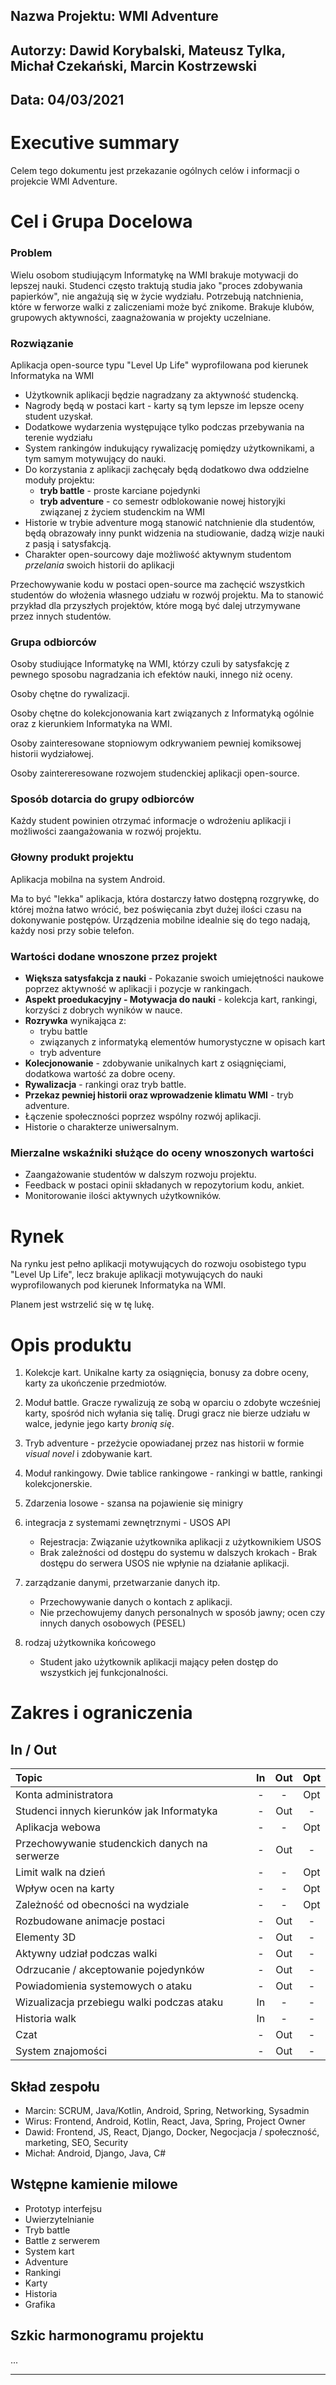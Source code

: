 ## Nazwa Projektu: WMI Adventure

## Autorzy: Dawid Korybalski, Mateusz Tylka, Michał Czekański, Marcin Kostrzewski

## Data: 04/03/2021

# Executive summary

Celem tego dokumentu jest przekazanie ogólnych celów i informacji o projekcie WMI Adventure. 

# Cel i Grupa Docelowa

### **Problem**
Wielu osobom studiującym Informatykę na WMI brakuje motywacji do lepszej nauki. Studenci często traktują studia jako "proces zdobywania papierków", nie angażują się w życie wydziału. Potrzebują natchnienia, które w ferworze walki z zaliczeniami może być znikome. Brakuje klubów, grupowych aktywności, zaagnażowania w projekty uczelniane.

### **Rozwiązanie**
Aplikacja open-source typu "Level Up Life" wyprofilowana pod kierunek Informatyka na WMI

- Użytkownik aplikacji będzie nagradzany za aktywność studencką.
- Nagrody będą w postaci kart - karty są tym lepsze im lepsze oceny student uzyskał.
- Dodatkowe wydarzenia występujące tylko podczas przebywania na terenie wydziału
- System rankingów indukujący rywalizację pomiędzy użytkownikami, a tym samym motywujący do nauki.
- Do korzystania z aplikacji zachęcały będą dodatkowo dwa oddzielne moduły projektu:
    - **tryb battle** - proste karciane pojedynki
    - **tryb adventure** - co semestr odblokowanie nowej historyjki związanej z życiem studenckim na WMI
- Historie w trybie adventure mogą stanowić natchnienie dla studentów, będą obrazowały inny punkt widzenia na studiowanie, dadzą wizje nauki z pasją i satysfakcją.
- Charakter open-sourcowy daje możliwość aktywnym studentom *przelania* swoich historii do aplikacji

Przechowywanie kodu w postaci open-source ma zachęcić wszystkich studentów do włożenia własnego udziału w rozwój projektu. Ma to stanowić przykład dla przyszłych projektów, które mogą być dalej utrzymywane przez innych studentów.

### **Grupa odbiorców**
Osoby studiujące Informatykę na WMI, którzy czuli by satysfakcję z pewnego sposobu nagradzania ich efektów nauki, innego niż oceny.

Osoby chętne do rywalizacji.

Osoby chętne do kolekcjonowania kart związanych z Informatyką ogólnie oraz z kierunkiem Informatyka na WMI.

Osoby zainteresowane stopniowym odkrywaniem pewniej komiksowej historii wydziałowej.

Osoby zaintereresowane rozwojem studenckiej aplikacji open-source.

### **Sposób dotarcia do grupy odbiorców**
Każdy student powinien otrzymać informacje o wdrożeniu aplikacji i możliwości zaangażowania w rozwój projektu.

### **Głowny produkt projektu**
Aplikacja mobilna na system Android.

Ma to być "lekka" aplikacja, która dostarczy łatwo dostępną rozgrywkę, do której można łatwo wrócić, bez poświęcania zbyt dużej ilości czasu na dokonywanie postępów.  Urządzenia mobilne idealnie się do tego nadają, każdy nosi przy sobie telefon.

### **Wartości dodane wnoszone przez projekt**
- **Większa satysfakcja z nauki** - Pokazanie swoich umiejętności naukowe poprzez aktywność w aplikacji i pozycje w rankingach.
- **Aspekt proedukacyjny - Motywacja do nauki** - kolekcja kart, rankingi, korzyści z dobrych wyników w nauce.
- **Rozrywka** wynikająca z:
    - trybu battle
    - związanych z informatyką elementów humorystyczne w opisach kart
    - tryb adventure
- **Kolecjonowanie** - zdobywanie unikalnych kart z osiągnięciami, dodatkowa wartość za dobre oceny.
- **Rywalizacja** - rankingi oraz tryb battle.
- **Przekaz pewniej historii oraz wprowadzenie klimatu WMI** - tryb adventure.
- Łączenie społeczności poprzez wspólny rozwój aplikacji.
- Historie o charakterze uniwersalnym.

### **Mierzalne wskaźniki służące do oceny wnoszonych wartości**
* Zaangażowanie studentów w dalszym rozwoju projektu.
* Feedback w postaci opinii składanych w repozytorium kodu, ankiet.
* Monitorowanie ilości aktywnych użytkowników.

# Rynek

Na rynku jest pełno aplikacji motywujących do rozwoju osobistego typu "Level Up Life", lecz brakuje aplikacji motywujących do nauki wyprofilowanych pod kierunek Informatyka na WMI.

Planem jest wstrzelić się w tę lukę.

# Opis produktu

1. Kolekcje kart. Unikalne karty za osiągnięcia, bonusy za dobre oceny, karty za ukończenie przedmiotów.
2. Moduł battle.
    Gracze rywalizują ze sobą w oparciu o zdobyte wcześniej karty, spośród nich wyłania się talię. Drugi gracz nie bierze udziału w walce, jedynie jego karty *bronią się*.

3. Tryb adventure - przeżycie opowiadanej przez nas historii w formie *visual novel* i zdobywanie kart.
4. Moduł rankingowy.
    Dwie tablice rankingowe - rankingi w battle, rankingi kolekcjonerskie.

5. Zdarzenia losowe - szansa na pojawienie się minigry

4. integracja z systemami zewnętrznymi - USOS API
    - Rejestracja: Związanie użytkownika aplikacji z użytkownikiem USOS
    - Brak zależności od dostępu do systemu w dalszych krokach - Brak dostępu do serwera USOS nie wpłynie na działanie aplikacji.

5. zarządzanie danymi, przetwarzanie danych itp.
    - Przechowywanie danych o kontach z aplikacji.
    - Nie przechowujemy danych personalnych w sposób jawny; ocen czy innych danych osobowych (PESEL)

6. rodzaj użytkownika końcowego
    - Student jako użytkownik aplikacji mający pełen dostęp do wszystkich jej funkcjonalności.

# Zakres i ograniczenia
## In / Out

Topic | In | Out | Opt
| :--- | :---: | :---: | :---:
Konta administratora | - | - | Opt
Studenci innych kierunków jak Informatyka | - | Out | -
Aplikacja webowa | - | - | Opt
Przechowywanie studenckich danych na serwerze | - | Out | -
Limit walk na dzień | - | - | Opt
Wpływ ocen na karty | - | - | Opt
Zależność od obecności na wydziale | - | - | Opt
Rozbudowane animacje postaci | - | Out | -
Elementy 3D | - | Out | -
Aktywny udział podczas walki | - | Out | -
Odrzucanie / akceptowanie pojedynków | - | Out | -
Powiadomienia systemowych o ataku | - | Out | -
Wizualizacja przebiegu walki podczas ataku | In | - | -
Historia walk | In | - | -
Czat | - | Out | -
System znajomości | - | Out | -



## Skład zespołu

- Marcin:
    SCRUM, Java/Kotlin, Android, Spring, Networking, Sysadmin
- Wirus:
    Frontend, Android, Kotlin, React, Java, Spring, Project Owner
- Dawid:
    Frontend, JS, React, Django, Docker, Negocjacja / społeczność, marketing, SEO, Security
- Michał:
    Android, Django, Java, C#

## Wstępne kamienie milowe
- Prototyp interfejsu
- Uwierzytelnianie
- Tryb battle
- Battle z serwerem
- System kart
- Adventure
- Rankingi
- Karty
- Historia
- Grafika

## Szkic harmonogramu projektu

...

---

